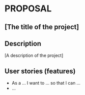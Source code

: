 # PROPOSAL

## [The title of the project]

## Description
[A description of the project]

## User stories (features)
* As a ... I want to ... so that I can ...
* ...

